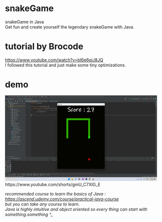 # snakeGame
snakeGame in Java  
Get fun and create yourself the legendary snakeGame with Java.

# tutorial by Brocode
https://www.youtube.com/watch?v=bI6e6qjJ8JQ  
I followed this tutorial and just make some tiny optimizations.

# demo 
<img src="demo.png" alt="Drawing" style="width: 750px;"/>
https://www.youtube.com/shorts/gmU_C7XIG_E  

*recommended course to learn the basics of Java : https://ascend.udemy.com/course/practical-java-course  
but you can take any course to learn.  
Java is highly intuitive and object oriented so every thing can start with something.something ^_*
